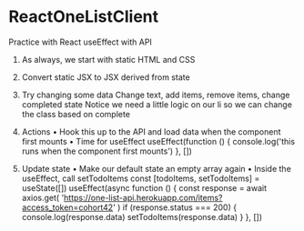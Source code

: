 # ReactOneListClient
Practice with React useEffect with API

1. As always, we start
with static HTML and
CSS

2. Convert static
JSX to JSX derived
from state

3. Try changing some data
Change text, add items, remove items, change completed
state
Notice we need a little logic on our li so we can change the class
based on complete

4. Actions
• Hook this up to the API and load data when the component
first mounts
• Time for useEffect
useEffect(function () {
console.log('this runs when the component first mounts')
}, [])

5. Update state
• Make our default state an empty array again
• Inside the useEffect, call setTodoItems
const [todoItems, setTodoItems] = useState([])
useEffect(async function () {
const response = await axios.get(
'https://one-list-api.herokuapp.com/items?access_token=cohort42'
)
if (response.status === 200) {
console.log(response.data)
setTodoItems(response.data)
}
}, [])

